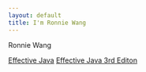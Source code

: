 ```yaml
---
layout: default
title: I'm Ronnie Wang
---
```


Ronnie Wang

[Effective Java](effective-java-catalog.html)
[Effective Java 3rd Editon](effective-java-3rd-edition-catalog.html)
